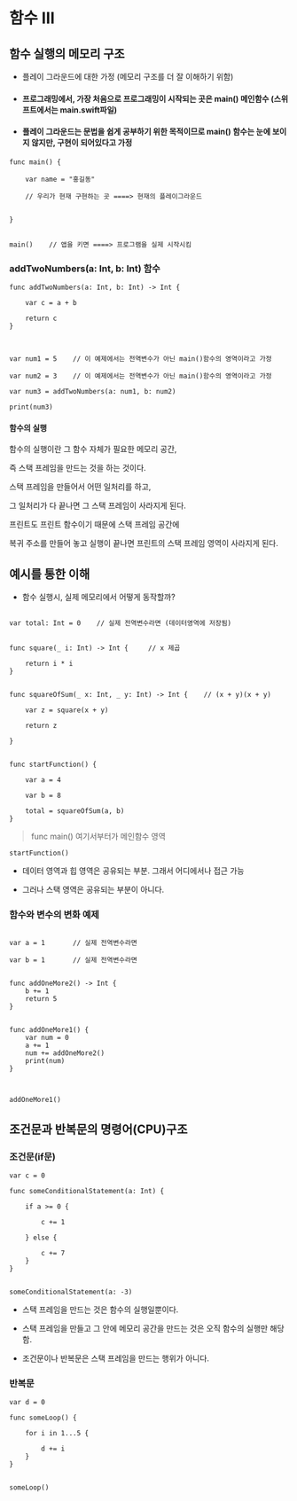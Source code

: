 # 함수 Ⅲ

## 함수 실행의 메모리 구조

- 플레이 그라운드에 대한 가정 (메모리 구조를 더 잘 이해하기 위함)

- #### 프로그래밍에서, 가장 처음으로 프로그래밍이 시작되는 곳은 main() 메인함수 (스위프트에서는 main.swift파일)

- #### 플레이 그라운드는 문법을 쉽게 공부하기 위한 목적이므로 main() 함수는 눈에 보이지 않지만, 구현이 되어있다고 가정

```
func main() {

    var name = "홍길동"

    // 우리가 현재 구현하는 곳 ====> 현재의 플레이그라운드


}


main()    // 앱을 키면 ====> 프로그램을 실제 시작시킴

```

### addTwoNumbers(a: Int, b: Int) 함수

```
func addTwoNumbers(a: Int, b: Int) -> Int {

    var c = a + b

    return c
}



var num1 = 5    // 이 예제에서는 전역변수가 아닌 main()함수의 영역이라고 가정

var num2 = 3    // 이 예제에서는 전역변수가 아닌 main()함수의 영역이라고 가정

var num3 = addTwoNumbers(a: num1, b: num2)

print(num3)

```

#### 함수의 실행

함수의 실행이란 그 함수 자체가 필요한 메모리 공간,

즉 스택 프레임을 만드는 것을 하는 것이다.

스택 프레임을 만들어서 어떤 일처리를 하고,

그 일처리가 다 끝나면 그 스택 프레임이 사라지게 된다.

프린트도 프린트 함수이기 때문에 스택 프레임 공간에

복귀 주소를 만들어 놓고 실행이 끝나면 프린트의 스택 프레임 영역이 사라지게 된다.

## 예시를 통한 이해

- 함수 실행시, 실제 메모리에서 어떻게 동작할까?

```

var total: Int = 0    // 실제 전역변수라면 (데이터영역에 저장됨)


func square(_ i: Int) -> Int {     // x 제곱

    return i * i
}


func squareOfSum(_ x: Int, _ y: Int) -> Int {    // (x + y)(x + y)

    var z = square(x + y)

    return z

}


func startFunction() {

    var a = 4

    var b = 8

    total = squareOfSum(a, b)
}

```

> func main() 여기서부터가 메인함수 영역

```
startFunction()

```

- 데이터 영역과 힙 영역은 공유되는 부분. 그래서 어디에서나 접근 가능

- 그러나 스택 영역은 공유되는 부분이 아니다.

### 함수와 변수의 변화 예제

```

var a = 1       // 실제 전역변수라면

var b = 1       // 실제 전역변수라면


func addOneMore2() -> Int {
    b += 1
    return 5
}


func addOneMore1() {
    var num = 0
    a += 1
    num += addOneMore2()
    print(num)
}



addOneMore1()

```

## 조건문과 반복문의 명령어(CPU)구조

### 조건문(if문)

```
var c = 0

func someConditionalStatement(a: Int) {

    if a >= 0 {

        c += 1

    } else {

        c += 7
    }
}


someConditionalStatement(a: -3)

```

- 스택 프레임을 만드는 것은 함수의 실행일뿐이다.

- 스택 프레임을 만들고 그 안에 메모리 공간을 만드는 것은 오직 함수의 실행만 해당함.

- 조건문이나 반복문은 스택 프레임을 만드는 행위가 아니다.

### 반복문

```
var d = 0

func someLoop() {

    for i in 1...5 {

        d += i
    }
}


someLoop()

```
